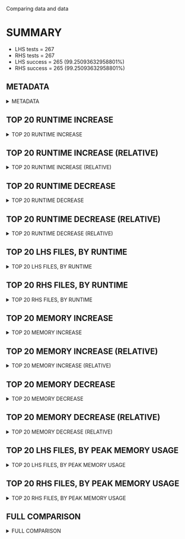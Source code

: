 Comparing data and data


# SUMMARY
- LHS tests = 267
- RHS tests = 267
- LHS success = 265  (99.25093632958801%)
- RHS success = 265  (99.25093632958801%)


## METADATA

<details><summary>METADATA</summary>

# LHS
<pre>
Ramon benchmark for Z3
-
Job description: 
Job tag: smt-clausal-lookahead-60-qfufnia-sat
Z3 repo: https://github.com/Z3Prover/z3
Z3 commit: 04d0e9492b0066675c75fc5fb1df6b23b79607e5
Z3 branch: master
Z3 options: "-T:60 -v:2 -st tactic.default_tactic="(then simplify propagate-values solve-eqs simplify smt)" smt.sls.enable=true smt.sls.parallel=false model_validate=true sls.arith_use_clausal_lookahead=true"
Z3 inputs: inputs/QF_UFNIA_SAT
Z3 commit message: set log level of revert repair down to 3

Signed-off-by: Nikolaj Bjorner <nbjorner@microsoft.com>

</pre>
# RHS
<pre>
Ramon benchmark for Z3
-
Job description: 
Job tag: smt-clausal-lookahead-60-qfufnia-sat
Z3 repo: https://github.com/Z3Prover/z3
Z3 commit: 04d0e9492b0066675c75fc5fb1df6b23b79607e5
Z3 branch: master
Z3 options: "-T:60 -v:2 -st tactic.default_tactic="(then simplify propagate-values solve-eqs simplify smt)" smt.sls.enable=true smt.sls.parallel=false model_validate=true sls.arith_use_clausal_lookahead=true"
Z3 inputs: inputs/QF_UFNIA_SAT
Z3 commit message: set log level of revert repair down to 3

Signed-off-by: Nikolaj Bjorner <nbjorner@microsoft.com>

</pre>
</details>


## TOP 20 RUNTIME INCREASE

<details><summary>TOP 20 RUNTIME INCREASE</summary>

|FILE                                                                                        |TIME_L     |TIME_R     |DIFF(s)    |DIFF(%)|
|-------------|-------------:|-------------:|--------------:|------------:|
|00002.smt2                                                                                  |   0.021s  |   0.021s  |   0.000s  | 0.0%|
|00003.smt2                                                                                  |   0.023s  |   0.023s  |   0.000s  | 0.0%|
|00005.smt2                                                                                  |   0.016s  |   0.016s  |   0.000s  | 0.0%|
|00018.smt2                                                                                  |   0.040s  |   0.040s  |   0.000s  | 0.0%|
|00020.smt2                                                                                  |   0.026s  |   0.026s  |   0.000s  | 0.0%|
|00035.smt2                                                                                  |   0.020s  |   0.020s  |   0.000s  | 0.0%|
|00085.smt2                                                                                  |   0.014s  |   0.014s  |   0.000s  | 0.0%|
|00102.smt2                                                                                  |   0.019s  |   0.019s  |   0.000s  | 0.0%|
|00104.smt2                                                                                  |   0.021s  |   0.021s  |   0.000s  | 0.0%|
|00105.smt2                                                                                  |   0.018s  |   0.018s  |   0.000s  | 0.0%|
|00149.smt2                                                                                  |   0.021s  |   0.021s  |   0.000s  | 0.0%|
|00194.smt2                                                                                  |   0.022s  |   0.022s  |   0.000s  | 0.0%|
|00235.smt2                                                                                  |   0.022s  |   0.022s  |   0.000s  | 0.0%|
|00243.smt2                                                                                  |   0.027s  |   0.027s  |   0.000s  | 0.0%|
|00247.smt2                                                                                  |   0.033s  |   0.033s  |   0.000s  | 0.0%|
|00249.smt2                                                                                  |   0.033s  |   0.033s  |   0.000s  | 0.0%|
|00251.smt2                                                                                  |   0.016s  |   0.016s  |   0.000s  | 0.0%|
|00294.smt2                                                                                  |   0.016s  |   0.016s  |   0.000s  | 0.0%|
|00304.smt2                                                                                  |   0.033s  |   0.033s  |   0.000s  | 0.0%|
|00314.smt2                                                                                  |   0.027s  |   0.027s  |   0.000s  | 0.0%|
</details>


## TOP 20 RUNTIME INCREASE (RELATIVE)

<details><summary>TOP 20 RUNTIME INCREASE (RELATIVE)</summary>

|FILE                                                                                        |TIME_L     |TIME_R     |DIFF(s)    |DIFF(%)|
|-------------|-------------:|-------------:|--------------:|------------:|
|00002.smt2                                                                                  |   0.021s  |   0.021s  |   0.000s  | 0.0%|
|00003.smt2                                                                                  |   0.023s  |   0.023s  |   0.000s  | 0.0%|
|00005.smt2                                                                                  |   0.016s  |   0.016s  |   0.000s  | 0.0%|
|00018.smt2                                                                                  |   0.040s  |   0.040s  |   0.000s  | 0.0%|
|00020.smt2                                                                                  |   0.026s  |   0.026s  |   0.000s  | 0.0%|
|00035.smt2                                                                                  |   0.020s  |   0.020s  |   0.000s  | 0.0%|
|00085.smt2                                                                                  |   0.014s  |   0.014s  |   0.000s  | 0.0%|
|00102.smt2                                                                                  |   0.019s  |   0.019s  |   0.000s  | 0.0%|
|00104.smt2                                                                                  |   0.021s  |   0.021s  |   0.000s  | 0.0%|
|00105.smt2                                                                                  |   0.018s  |   0.018s  |   0.000s  | 0.0%|
|00149.smt2                                                                                  |   0.021s  |   0.021s  |   0.000s  | 0.0%|
|00194.smt2                                                                                  |   0.022s  |   0.022s  |   0.000s  | 0.0%|
|00235.smt2                                                                                  |   0.022s  |   0.022s  |   0.000s  | 0.0%|
|00243.smt2                                                                                  |   0.027s  |   0.027s  |   0.000s  | 0.0%|
|00247.smt2                                                                                  |   0.033s  |   0.033s  |   0.000s  | 0.0%|
|00249.smt2                                                                                  |   0.033s  |   0.033s  |   0.000s  | 0.0%|
|00251.smt2                                                                                  |   0.016s  |   0.016s  |   0.000s  | 0.0%|
|00294.smt2                                                                                  |   0.016s  |   0.016s  |   0.000s  | 0.0%|
|00304.smt2                                                                                  |   0.033s  |   0.033s  |   0.000s  | 0.0%|
|00314.smt2                                                                                  |   0.027s  |   0.027s  |   0.000s  | 0.0%|
</details>


## TOP 20 RUNTIME DECREASE

<details><summary>TOP 20 RUNTIME DECREASE</summary>

|FILE                                                                                        |TIME_L     |TIME_R     |DIFF(s)    |DIFF(%)|
|-------------|-------------:|-------------:|--------------:|------------:|
|00002.smt2                                                                                  |   0.021s  |   0.021s  |   0.000s  | 0.0%|
|00003.smt2                                                                                  |   0.023s  |   0.023s  |   0.000s  | 0.0%|
|00005.smt2                                                                                  |   0.016s  |   0.016s  |   0.000s  | 0.0%|
|00018.smt2                                                                                  |   0.040s  |   0.040s  |   0.000s  | 0.0%|
|00020.smt2                                                                                  |   0.026s  |   0.026s  |   0.000s  | 0.0%|
|00035.smt2                                                                                  |   0.020s  |   0.020s  |   0.000s  | 0.0%|
|00085.smt2                                                                                  |   0.014s  |   0.014s  |   0.000s  | 0.0%|
|00102.smt2                                                                                  |   0.019s  |   0.019s  |   0.000s  | 0.0%|
|00104.smt2                                                                                  |   0.021s  |   0.021s  |   0.000s  | 0.0%|
|00105.smt2                                                                                  |   0.018s  |   0.018s  |   0.000s  | 0.0%|
|00149.smt2                                                                                  |   0.021s  |   0.021s  |   0.000s  | 0.0%|
|00194.smt2                                                                                  |   0.022s  |   0.022s  |   0.000s  | 0.0%|
|00235.smt2                                                                                  |   0.022s  |   0.022s  |   0.000s  | 0.0%|
|00243.smt2                                                                                  |   0.027s  |   0.027s  |   0.000s  | 0.0%|
|00247.smt2                                                                                  |   0.033s  |   0.033s  |   0.000s  | 0.0%|
|00249.smt2                                                                                  |   0.033s  |   0.033s  |   0.000s  | 0.0%|
|00251.smt2                                                                                  |   0.016s  |   0.016s  |   0.000s  | 0.0%|
|00294.smt2                                                                                  |   0.016s  |   0.016s  |   0.000s  | 0.0%|
|00304.smt2                                                                                  |   0.033s  |   0.033s  |   0.000s  | 0.0%|
|00314.smt2                                                                                  |   0.027s  |   0.027s  |   0.000s  | 0.0%|
</details>


## TOP 20 RUNTIME DECREASE (RELATIVE)

<details><summary>TOP 20 RUNTIME DECREASE (RELATIVE)</summary>

|FILE                                                                                        |TIME_L     |TIME_R     |DIFF(s)    |DIFF(%)|
|-------------|-------------:|-------------:|--------------:|------------:|
|00002.smt2                                                                                  |   0.021s  |   0.021s  |   0.000s  | 0.0%|
|00003.smt2                                                                                  |   0.023s  |   0.023s  |   0.000s  | 0.0%|
|00005.smt2                                                                                  |   0.016s  |   0.016s  |   0.000s  | 0.0%|
|00018.smt2                                                                                  |   0.040s  |   0.040s  |   0.000s  | 0.0%|
|00020.smt2                                                                                  |   0.026s  |   0.026s  |   0.000s  | 0.0%|
|00035.smt2                                                                                  |   0.020s  |   0.020s  |   0.000s  | 0.0%|
|00085.smt2                                                                                  |   0.014s  |   0.014s  |   0.000s  | 0.0%|
|00102.smt2                                                                                  |   0.019s  |   0.019s  |   0.000s  | 0.0%|
|00104.smt2                                                                                  |   0.021s  |   0.021s  |   0.000s  | 0.0%|
|00105.smt2                                                                                  |   0.018s  |   0.018s  |   0.000s  | 0.0%|
|00149.smt2                                                                                  |   0.021s  |   0.021s  |   0.000s  | 0.0%|
|00194.smt2                                                                                  |   0.022s  |   0.022s  |   0.000s  | 0.0%|
|00235.smt2                                                                                  |   0.022s  |   0.022s  |   0.000s  | 0.0%|
|00243.smt2                                                                                  |   0.027s  |   0.027s  |   0.000s  | 0.0%|
|00247.smt2                                                                                  |   0.033s  |   0.033s  |   0.000s  | 0.0%|
|00249.smt2                                                                                  |   0.033s  |   0.033s  |   0.000s  | 0.0%|
|00251.smt2                                                                                  |   0.016s  |   0.016s  |   0.000s  | 0.0%|
|00294.smt2                                                                                  |   0.016s  |   0.016s  |   0.000s  | 0.0%|
|00304.smt2                                                                                  |   0.033s  |   0.033s  |   0.000s  | 0.0%|
|00314.smt2                                                                                  |   0.027s  |   0.027s  |   0.000s  | 0.0%|
</details>


## TOP 20 LHS FILES, BY RUNTIME

<details><summary>TOP 20 LHS FILES, BY RUNTIME</summary>

|FILE                                                                                       |TIME     |MEM        |
|------------|----------:|---------:|
|int_check_bvuge_bvlshr0_rtl.smt2                                                           |  60.000s |53.328MiB|
|int_check_ne_bvshl1_ltr_inv_g.smt2                                                         |  59.998s |53.012MiB|
|int_check_ne_bvlshr1_ltr_inv_g.smt2                                                        |  59.997s |53.148MiB|
|int_check_ne_bvashr1_rtl.smt2                                                              |  59.996s |53.464MiB|
|int_check_ne_bvudiv0_ltr_inv_g.smt2                                                        |  59.993s |53.448MiB|
|int_check_bvsge_bvurem1_rtl.smt2                                                           |   0.918s |55.124MiB|
|int_check_ne_bvashr1_ltr_inv_r.smt2                                                        |   0.577s |54.432MiB|
|qf_AddSub_1604_values_0.smt2                                                               |   0.511s |54.828MiB|
|int_check_bvslt_bvashr1_ltr_inv_g.smt2                                                     |   0.496s |54.52MiB|
|int_check_bvsge_bvashr0_rtl.smt2                                                           |   0.463s |55.508MiB|
|int_check_eq_bvshl0_rtl.smt2                                                               |   0.404s |54.036MiB|
|qf_Select_740_values_0.smt2                                                                |   0.364s |54.188MiB|
|int_check_bvsle_bvashr1_ltr_inv_g.smt2                                                     |   0.359s |54.072MiB|
|qf_Select_741_values_0.smt2                                                                |   0.352s |54.06MiB|
|int_check_bvslt_bvmul_rtl.smt2                                                             |   0.275s |54.716MiB|
|qf_Select_746_values_0.smt2                                                                |   0.268s |53.984MiB|
|qf_Select_747_values_0.smt2                                                                |   0.246s |53.844MiB|
|int_check_bvsgt_bvashr0_ltr_inv_g.smt2                                                     |   0.186s |54.256MiB|
|int_check_bvule_bvashr0_ltr_inv_g.smt2                                                     |   0.183s |54.112MiB|
|int_check_bvugt_bvshl0_rtl.smt2                                                            |   0.178s |53.824MiB|
</details>


## TOP 20 RHS FILES, BY RUNTIME

<details><summary>TOP 20 RHS FILES, BY RUNTIME</summary>

|FILE                                                                                       |TIME     |MEM        |
|------------|----------:|---------:|
|int_check_bvuge_bvlshr0_rtl.smt2                                                           |  60.000s |53.328MiB|
|int_check_ne_bvshl1_ltr_inv_g.smt2                                                         |  59.998s |53.012MiB|
|int_check_ne_bvlshr1_ltr_inv_g.smt2                                                        |  59.997s |53.148MiB|
|int_check_ne_bvashr1_rtl.smt2                                                              |  59.996s |53.464MiB|
|int_check_ne_bvudiv0_ltr_inv_g.smt2                                                        |  59.993s |53.448MiB|
|int_check_bvsge_bvurem1_rtl.smt2                                                           |   0.918s |55.124MiB|
|int_check_ne_bvashr1_ltr_inv_r.smt2                                                        |   0.577s |54.432MiB|
|qf_AddSub_1604_values_0.smt2                                                               |   0.511s |54.828MiB|
|int_check_bvslt_bvashr1_ltr_inv_g.smt2                                                     |   0.496s |54.52MiB|
|int_check_bvsge_bvashr0_rtl.smt2                                                           |   0.463s |55.508MiB|
|int_check_eq_bvshl0_rtl.smt2                                                               |   0.404s |54.036MiB|
|qf_Select_740_values_0.smt2                                                                |   0.364s |54.188MiB|
|int_check_bvsle_bvashr1_ltr_inv_g.smt2                                                     |   0.359s |54.072MiB|
|qf_Select_741_values_0.smt2                                                                |   0.352s |54.06MiB|
|int_check_bvslt_bvmul_rtl.smt2                                                             |   0.275s |54.716MiB|
|qf_Select_746_values_0.smt2                                                                |   0.268s |53.984MiB|
|qf_Select_747_values_0.smt2                                                                |   0.246s |53.844MiB|
|int_check_bvsgt_bvashr0_ltr_inv_g.smt2                                                     |   0.186s |54.256MiB|
|int_check_bvule_bvashr0_ltr_inv_g.smt2                                                     |   0.183s |54.112MiB|
|int_check_bvugt_bvshl0_rtl.smt2                                                            |   0.178s |53.824MiB|
</details>


## TOP 20 MEMORY INCREASE

<details><summary>TOP 20 MEMORY INCREASE</summary>

|FILE                                                                                        |MEM_L         |MEM_R         |DIFF            |DIFF(%)|
|-------------|-------------:|-------------:|--------------:|------------:|
|00002.smt2                                                                                  |52.64MiB|52.64MiB|0B| 0.0%|
|00003.smt2                                                                                  |52.284MiB|52.284MiB|0B| 0.0%|
|00005.smt2                                                                                  |52.404MiB|52.404MiB|0B| 0.0%|
|00018.smt2                                                                                  |54.26MiB|54.26MiB|0B| 0.0%|
|00020.smt2                                                                                  |52.448MiB|52.448MiB|0B| 0.0%|
|00035.smt2                                                                                  |52.48MiB|52.48MiB|0B| 0.0%|
|00085.smt2                                                                                  |52.264MiB|52.264MiB|0B| 0.0%|
|00102.smt2                                                                                  |52.556MiB|52.556MiB|0B| 0.0%|
|00104.smt2                                                                                  |52.576MiB|52.576MiB|0B| 0.0%|
|00105.smt2                                                                                  |52.816MiB|52.816MiB|0B| 0.0%|
|00149.smt2                                                                                  |52.56MiB|52.56MiB|0B| 0.0%|
|00194.smt2                                                                                  |52.404MiB|52.404MiB|0B| 0.0%|
|00235.smt2                                                                                  |52.232MiB|52.232MiB|0B| 0.0%|
|00243.smt2                                                                                  |52.308MiB|52.308MiB|0B| 0.0%|
|00247.smt2                                                                                  |52.252MiB|52.252MiB|0B| 0.0%|
|00249.smt2                                                                                  |52.56MiB|52.56MiB|0B| 0.0%|
|00251.smt2                                                                                  |52.468MiB|52.468MiB|0B| 0.0%|
|00294.smt2                                                                                  |52.364MiB|52.364MiB|0B| 0.0%|
|00304.smt2                                                                                  |54.608MiB|54.608MiB|0B| 0.0%|
|00314.smt2                                                                                  |53.58MiB|53.58MiB|0B| 0.0%|
</details>


## TOP 20 MEMORY INCREASE (RELATIVE)

<details><summary>TOP 20 MEMORY INCREASE (RELATIVE)</summary>

|FILE                                                                                        |MEM_L         |MEM_R         |DIFF            |DIFF(%)|
|-------------|-------------:|-------------:|--------------:|------------:|
|00002.smt2                                                                                  |52.64MiB|52.64MiB|0B| 0.0%|
|00003.smt2                                                                                  |52.284MiB|52.284MiB|0B| 0.0%|
|00005.smt2                                                                                  |52.404MiB|52.404MiB|0B| 0.0%|
|00018.smt2                                                                                  |54.26MiB|54.26MiB|0B| 0.0%|
|00020.smt2                                                                                  |52.448MiB|52.448MiB|0B| 0.0%|
|00035.smt2                                                                                  |52.48MiB|52.48MiB|0B| 0.0%|
|00085.smt2                                                                                  |52.264MiB|52.264MiB|0B| 0.0%|
|00102.smt2                                                                                  |52.556MiB|52.556MiB|0B| 0.0%|
|00104.smt2                                                                                  |52.576MiB|52.576MiB|0B| 0.0%|
|00105.smt2                                                                                  |52.816MiB|52.816MiB|0B| 0.0%|
|00149.smt2                                                                                  |52.56MiB|52.56MiB|0B| 0.0%|
|00194.smt2                                                                                  |52.404MiB|52.404MiB|0B| 0.0%|
|00235.smt2                                                                                  |52.232MiB|52.232MiB|0B| 0.0%|
|00243.smt2                                                                                  |52.308MiB|52.308MiB|0B| 0.0%|
|00247.smt2                                                                                  |52.252MiB|52.252MiB|0B| 0.0%|
|00249.smt2                                                                                  |52.56MiB|52.56MiB|0B| 0.0%|
|00251.smt2                                                                                  |52.468MiB|52.468MiB|0B| 0.0%|
|00294.smt2                                                                                  |52.364MiB|52.364MiB|0B| 0.0%|
|00304.smt2                                                                                  |54.608MiB|54.608MiB|0B| 0.0%|
|00314.smt2                                                                                  |53.58MiB|53.58MiB|0B| 0.0%|
</details>


## TOP 20 MEMORY DECREASE

<details><summary>TOP 20 MEMORY DECREASE</summary>

|FILE                                                                                        |MEM_L         |MEM_R         |DIFF            |DIFF(%)|
|-------------|-------------:|-------------:|--------------:|------------:|
|00002.smt2                                                                                  |52.64MiB|52.64MiB|0B| 0.0%|
|00003.smt2                                                                                  |52.284MiB|52.284MiB|0B| 0.0%|
|00005.smt2                                                                                  |52.404MiB|52.404MiB|0B| 0.0%|
|00018.smt2                                                                                  |54.26MiB|54.26MiB|0B| 0.0%|
|00020.smt2                                                                                  |52.448MiB|52.448MiB|0B| 0.0%|
|00035.smt2                                                                                  |52.48MiB|52.48MiB|0B| 0.0%|
|00085.smt2                                                                                  |52.264MiB|52.264MiB|0B| 0.0%|
|00102.smt2                                                                                  |52.556MiB|52.556MiB|0B| 0.0%|
|00104.smt2                                                                                  |52.576MiB|52.576MiB|0B| 0.0%|
|00105.smt2                                                                                  |52.816MiB|52.816MiB|0B| 0.0%|
|00149.smt2                                                                                  |52.56MiB|52.56MiB|0B| 0.0%|
|00194.smt2                                                                                  |52.404MiB|52.404MiB|0B| 0.0%|
|00235.smt2                                                                                  |52.232MiB|52.232MiB|0B| 0.0%|
|00243.smt2                                                                                  |52.308MiB|52.308MiB|0B| 0.0%|
|00247.smt2                                                                                  |52.252MiB|52.252MiB|0B| 0.0%|
|00249.smt2                                                                                  |52.56MiB|52.56MiB|0B| 0.0%|
|00251.smt2                                                                                  |52.468MiB|52.468MiB|0B| 0.0%|
|00294.smt2                                                                                  |52.364MiB|52.364MiB|0B| 0.0%|
|00304.smt2                                                                                  |54.608MiB|54.608MiB|0B| 0.0%|
|00314.smt2                                                                                  |53.58MiB|53.58MiB|0B| 0.0%|
</details>


## TOP 20 MEMORY DECREASE (RELATIVE)

<details><summary>TOP 20 MEMORY DECREASE (RELATIVE)</summary>

|FILE                                                                                        |MEM_L         |MEM_R         |DIFF            |DIFF(%)|
|-------------|-------------:|-------------:|--------------:|------------:|
|00002.smt2                                                                                  |52.64MiB|52.64MiB|0B| 0.0%|
|00003.smt2                                                                                  |52.284MiB|52.284MiB|0B| 0.0%|
|00005.smt2                                                                                  |52.404MiB|52.404MiB|0B| 0.0%|
|00018.smt2                                                                                  |54.26MiB|54.26MiB|0B| 0.0%|
|00020.smt2                                                                                  |52.448MiB|52.448MiB|0B| 0.0%|
|00035.smt2                                                                                  |52.48MiB|52.48MiB|0B| 0.0%|
|00085.smt2                                                                                  |52.264MiB|52.264MiB|0B| 0.0%|
|00102.smt2                                                                                  |52.556MiB|52.556MiB|0B| 0.0%|
|00104.smt2                                                                                  |52.576MiB|52.576MiB|0B| 0.0%|
|00105.smt2                                                                                  |52.816MiB|52.816MiB|0B| 0.0%|
|00149.smt2                                                                                  |52.56MiB|52.56MiB|0B| 0.0%|
|00194.smt2                                                                                  |52.404MiB|52.404MiB|0B| 0.0%|
|00235.smt2                                                                                  |52.232MiB|52.232MiB|0B| 0.0%|
|00243.smt2                                                                                  |52.308MiB|52.308MiB|0B| 0.0%|
|00247.smt2                                                                                  |52.252MiB|52.252MiB|0B| 0.0%|
|00249.smt2                                                                                  |52.56MiB|52.56MiB|0B| 0.0%|
|00251.smt2                                                                                  |52.468MiB|52.468MiB|0B| 0.0%|
|00294.smt2                                                                                  |52.364MiB|52.364MiB|0B| 0.0%|
|00304.smt2                                                                                  |54.608MiB|54.608MiB|0B| 0.0%|
|00314.smt2                                                                                  |53.58MiB|53.58MiB|0B| 0.0%|
</details>


## TOP 20 LHS FILES, BY PEAK MEMORY USAGE

<details><summary>TOP 20 LHS FILES, BY PEAK MEMORY USAGE</summary>

|FILE                                                                                       |TIME     |MEM        |
|------------|----------:|---------:|
|00793.smt2                                                                                 |   0.084s |58.26MiB|
|int_check_bvsge_bvashr0_rtl.smt2                                                           |   0.463s |55.508MiB|
|int_check_bvsge_bvurem1_rtl.smt2                                                           |   0.918s |55.124MiB|
|00379.smt2                                                                                 |   0.086s |55.068MiB|
|qf_AddSub_1604_values_0.smt2                                                               |   0.511s |54.828MiB|
|int_check_bvslt_bvmul_rtl.smt2                                                             |   0.275s |54.716MiB|
|00304.smt2                                                                                 |   0.033s |54.608MiB|
|int_check_bvslt_bvashr1_ltr_inv_g.smt2                                                     |   0.496s |54.52MiB|
|int_check_ne_bvashr1_ltr_inv_r.smt2                                                        |   0.577s |54.432MiB|
|00018.smt2                                                                                 |   0.040s |54.26MiB|
|int_check_bvsgt_bvashr0_ltr_inv_g.smt2                                                     |   0.186s |54.256MiB|
|qf_Select_740_values_0.smt2                                                                |   0.364s |54.188MiB|
|int_check_bvsge_bvashr0_ltr_inv_g.smt2                                                     |   0.117s |54.18MiB|
|int_check_bvule_bvashr0_ltr_inv_g.smt2                                                     |   0.183s |54.112MiB|
|int_check_bvsle_bvashr1_ltr_inv_g.smt2                                                     |   0.359s |54.072MiB|
|qf_Select_741_values_0.smt2                                                                |   0.352s |54.06MiB|
|int_check_eq_bvshl0_rtl.smt2                                                               |   0.404s |54.036MiB|
|int_check_bvuge_bvlshr0_ltr_inv_g.smt2                                                     |   0.112s |54.028MiB|
|int_check_bvsle_bvudiv0_ltr_inv_g.smt2                                                     |   0.161s |54.008MiB|
|qf_Select_746_values_0.smt2                                                                |   0.268s |53.984MiB|
</details>


## TOP 20 RHS FILES, BY PEAK MEMORY USAGE

<details><summary>TOP 20 RHS FILES, BY PEAK MEMORY USAGE</summary>

|FILE                                                                                       |TIME     |MEM        |
|------------|----------:|---------:|
|00793.smt2                                                                                 |   0.084s |58.26MiB|
|int_check_bvsge_bvashr0_rtl.smt2                                                           |   0.463s |55.508MiB|
|int_check_bvsge_bvurem1_rtl.smt2                                                           |   0.918s |55.124MiB|
|00379.smt2                                                                                 |   0.086s |55.068MiB|
|qf_AddSub_1604_values_0.smt2                                                               |   0.511s |54.828MiB|
|int_check_bvslt_bvmul_rtl.smt2                                                             |   0.275s |54.716MiB|
|00304.smt2                                                                                 |   0.033s |54.608MiB|
|int_check_bvslt_bvashr1_ltr_inv_g.smt2                                                     |   0.496s |54.52MiB|
|int_check_ne_bvashr1_ltr_inv_r.smt2                                                        |   0.577s |54.432MiB|
|00018.smt2                                                                                 |   0.040s |54.26MiB|
|int_check_bvsgt_bvashr0_ltr_inv_g.smt2                                                     |   0.186s |54.256MiB|
|qf_Select_740_values_0.smt2                                                                |   0.364s |54.188MiB|
|int_check_bvsge_bvashr0_ltr_inv_g.smt2                                                     |   0.117s |54.18MiB|
|int_check_bvule_bvashr0_ltr_inv_g.smt2                                                     |   0.183s |54.112MiB|
|int_check_bvsle_bvashr1_ltr_inv_g.smt2                                                     |   0.359s |54.072MiB|
|qf_Select_741_values_0.smt2                                                                |   0.352s |54.06MiB|
|int_check_eq_bvshl0_rtl.smt2                                                               |   0.404s |54.036MiB|
|int_check_bvuge_bvlshr0_ltr_inv_g.smt2                                                     |   0.112s |54.028MiB|
|int_check_bvsle_bvudiv0_ltr_inv_g.smt2                                                     |   0.161s |54.008MiB|
|qf_Select_746_values_0.smt2                                                                |   0.268s |53.984MiB|
</details>


## FULL COMPARISON

<details><summary>FULL COMPARISON</summary>

|FILE                                                                                        |TIME_L     |TIME_R     |DIFF(s)    |DIFF(%)|
|-------------|-------------:|-------------:|--------------:|------------:|
|00002.smt2                                                                                  |   0.021s  |   0.021s  |   0.000s  | 0.0%|
|00003.smt2                                                                                  |   0.023s  |   0.023s  |   0.000s  | 0.0%|
|00005.smt2                                                                                  |   0.016s  |   0.016s  |   0.000s  | 0.0%|
|00018.smt2                                                                                  |   0.040s  |   0.040s  |   0.000s  | 0.0%|
|00020.smt2                                                                                  |   0.026s  |   0.026s  |   0.000s  | 0.0%|
|00035.smt2                                                                                  |   0.020s  |   0.020s  |   0.000s  | 0.0%|
|00085.smt2                                                                                  |   0.014s  |   0.014s  |   0.000s  | 0.0%|
|00102.smt2                                                                                  |   0.019s  |   0.019s  |   0.000s  | 0.0%|
|00104.smt2                                                                                  |   0.021s  |   0.021s  |   0.000s  | 0.0%|
|00105.smt2                                                                                  |   0.018s  |   0.018s  |   0.000s  | 0.0%|
|00149.smt2                                                                                  |   0.021s  |   0.021s  |   0.000s  | 0.0%|
|00194.smt2                                                                                  |   0.022s  |   0.022s  |   0.000s  | 0.0%|
|00235.smt2                                                                                  |   0.022s  |   0.022s  |   0.000s  | 0.0%|
|00243.smt2                                                                                  |   0.027s  |   0.027s  |   0.000s  | 0.0%|
|00247.smt2                                                                                  |   0.033s  |   0.033s  |   0.000s  | 0.0%|
|00249.smt2                                                                                  |   0.033s  |   0.033s  |   0.000s  | 0.0%|
|00251.smt2                                                                                  |   0.016s  |   0.016s  |   0.000s  | 0.0%|
|00294.smt2                                                                                  |   0.016s  |   0.016s  |   0.000s  | 0.0%|
|00304.smt2                                                                                  |   0.033s  |   0.033s  |   0.000s  | 0.0%|
|00314.smt2                                                                                  |   0.027s  |   0.027s  |   0.000s  | 0.0%|
|00324.smt2                                                                                  |   0.021s  |   0.021s  |   0.000s  | 0.0%|
|00402.smt2                                                                                  |   0.023s  |   0.023s  |   0.000s  | 0.0%|
|00413.smt2                                                                                  |   0.029s  |   0.029s  |   0.000s  | 0.0%|
|00415.smt2                                                                                  |   0.021s  |   0.021s  |   0.000s  | 0.0%|
|00428.smt2                                                                                  |   0.021s  |   0.021s  |   0.000s  | 0.0%|
|00793.smt2                                                                                  |   0.084s  |   0.084s  |   0.000s  | 0.0%|
|00967.smt2                                                                                  |   0.019s  |   0.019s  |   0.000s  | 0.0%|
|01052.smt2                                                                                  |   0.018s  |   0.018s  |   0.000s  | 0.0%|
|int_check_bvsge_bvadd_ltr_inv_r.smt2                                                        |   0.056s  |   0.056s  |   0.000s  | 0.0%|
|int_check_bvsge_bvand_ltr_inv_g.smt2                                                        |   0.026s  |   0.026s  |   0.000s  | 0.0%|
|int_check_bvsge_bvand_rtl.smt2                                                              |   0.020s  |   0.020s  |   0.000s  | 0.0%|
|int_check_bvsge_bvashr0_ltr_inv_g.smt2                                                      |   0.117s  |   0.117s  |   0.000s  | 0.0%|
|int_check_bvsge_bvashr0_rtl.smt2                                                            |   0.463s  |   0.463s  |   0.000s  | 0.0%|
|int_check_bvsge_bvashr1_ltr_inv_g.smt2                                                      |   0.103s  |   0.103s  |   0.000s  | 0.0%|
|int_check_bvsge_bvlshr0_ltr_inv_r.smt2                                                      |   0.072s  |   0.072s  |   0.000s  | 0.0%|
|int_check_bvsge_bvlshr1_rtl.smt2                                                            |   0.059s  |   0.059s  |   0.000s  | 0.0%|
|int_check_bvsge_bvmul_rtl.smt2                                                              |   0.026s  |   0.026s  |   0.000s  | 0.0%|
|int_check_bvsge_bvnot_ltr_inv_g.smt2                                                        |   0.016s  |   0.016s  |   0.000s  | 0.0%|
|int_check_bvsge_bvor_ltr_inv_g.smt2                                                         |   0.025s  |   0.025s  |   0.000s  | 0.0%|
|int_check_bvsge_bvor_rtl.smt2                                                               |   0.021s  |   0.021s  |   0.000s  | 0.0%|
|int_check_bvsge_bvshl0_rtl.smt2                                                             |   0.020s  |   0.020s  |   0.000s  | 0.0%|
|int_check_bvsge_bvudiv0_rtl.smt2                                                            |   0.065s  |   0.065s  |   0.000s  | 0.0%|
|int_check_bvsge_bvurem0_ltr_inv_g.smt2                                                      |   0.075s  |   0.075s  |   0.000s  | 0.0%|
|int_check_bvsge_bvurem0_rtl.smt2                                                            |   0.074s  |   0.074s  |   0.000s  | 0.0%|
|int_check_bvsge_bvurem1_rtl.smt2                                                            |   0.918s  |   0.918s  |   0.000s  | 0.0%|
|int_check_bvsgt_bvadd_ltr_inv_g.smt2                                                        |   0.027s  |   0.027s  |   0.000s  | 0.0%|
|int_check_bvsgt_bvadd_ltr_inv_r.smt2                                                        |   0.023s  |   0.023s  |   0.000s  | 0.0%|
|int_check_bvsgt_bvand_ltr_inv_g.smt2                                                        |   0.019s  |   0.019s  |   0.000s  | 0.0%|
|int_check_bvsgt_bvand_rtl.smt2                                                              |   0.023s  |   0.023s  |   0.000s  | 0.0%|
|int_check_bvsgt_bvashr0_ltr_inv_g.smt2                                                      |   0.186s  |   0.186s  |   0.000s  | 0.0%|
|int_check_bvsgt_bvashr1_rtl.smt2                                                            |   0.033s  |   0.033s  |   0.000s  | 0.0%|
|int_check_bvsgt_bvlshr0_ltr_inv_r.smt2                                                      |   0.031s  |   0.031s  |   0.000s  | 0.0%|
|int_check_bvsgt_bvmul_rtl.smt2                                                              |   0.068s  |   0.068s  |   0.000s  | 0.0%|
|int_check_bvsgt_bvneg_ltr_inv_g.smt2                                                        |   0.023s  |   0.023s  |   0.000s  | 0.0%|
|int_check_bvsgt_bvneg_rtl.smt2                                                              |   0.018s  |   0.018s  |   0.000s  | 0.0%|
|int_check_bvsgt_bvnot_ltr_inv_g.smt2                                                        |   0.025s  |   0.025s  |   0.000s  | 0.0%|
|int_check_bvsgt_bvnot_rtl.smt2                                                              |   0.023s  |   0.023s  |   0.000s  | 0.0%|
|int_check_bvsgt_bvor_ltr_inv_g.smt2                                                         |   0.023s  |   0.023s  |   0.000s  | 0.0%|
|int_check_bvsgt_bvor_rtl.smt2                                                               |   0.021s  |   0.021s  |   0.000s  | 0.0%|
|int_check_bvsgt_bvudiv0_rtl.smt2                                                            |   0.034s  |   0.034s  |   0.000s  | 0.0%|
|int_check_bvsgt_bvudiv1_rtl.smt2                                                            |   0.057s  |   0.057s  |   0.000s  | 0.0%|
|int_check_bvsgt_bvurem0_ltr_inv_g.smt2                                                      |   0.024s  |   0.024s  |   0.000s  | 0.0%|
|int_check_bvsgt_bvurem1_ltr_inv_g.smt2                                                      |   0.064s  |   0.064s  |   0.000s  | 0.0%|
|int_check_bvsle_bvadd_ltr_inv_r.smt2                                                        |   0.018s  |   0.018s  |   0.000s  | 0.0%|
|int_check_bvsle_bvand_ltr_inv_g.smt2                                                        |   0.022s  |   0.022s  |   0.000s  | 0.0%|
|int_check_bvsle_bvand_rtl.smt2                                                              |   0.018s  |   0.018s  |   0.000s  | 0.0%|
|int_check_bvsle_bvashr1_ltr_inv_g.smt2                                                      |   0.359s  |   0.359s  |   0.000s  | 0.0%|
|int_check_bvsle_bvlshr0_rtl.smt2                                                            |   0.129s  |   0.129s  |   0.000s  | 0.0%|
|int_check_bvsle_bvlshr1_ltr_inv_g.smt2                                                      |   0.056s  |   0.056s  |   0.000s  | 0.0%|
|int_check_bvsle_bvlshr1_rtl.smt2                                                            |   0.064s  |   0.064s  |   0.000s  | 0.0%|
|int_check_bvsle_bvneg_ltr_inv_g.smt2                                                        |   0.022s  |   0.022s  |   0.000s  | 0.0%|
|int_check_bvsle_bvnot_ltr_inv_g.smt2                                                        |   0.021s  |   0.021s  |   0.000s  | 0.0%|
|int_check_bvsle_bvor_ltr_inv_g.smt2                                                         |   0.021s  |   0.021s  |   0.000s  | 0.0%|
|int_check_bvsle_bvor_rtl.smt2                                                               |   0.021s  |   0.021s  |   0.000s  | 0.0%|
|int_check_bvsle_bvshl0_rtl.smt2                                                             |   0.020s  |   0.020s  |   0.000s  | 0.0%|
|int_check_bvsle_bvshl1_rtl.smt2                                                             |   0.039s  |   0.039s  |   0.000s  | 0.0%|
|int_check_bvsle_bvudiv0_ltr_inv_g.smt2                                                      |   0.161s  |   0.161s  |   0.000s  | 0.0%|
|int_check_bvsle_bvudiv1_rtl.smt2                                                            |   0.043s  |   0.043s  |   0.000s  | 0.0%|
|int_check_bvsle_bvurem0_ltr_inv_g.smt2                                                      |   0.020s  |   0.020s  |   0.000s  | 0.0%|
|int_check_bvsle_bvurem0_rtl.smt2                                                            |   0.024s  |   0.024s  |   0.000s  | 0.0%|
|int_check_bvsle_bvurem1_ltr_inv_r.smt2                                                      |   0.044s  |   0.044s  |   0.000s  | 0.0%|
|int_check_bvsle_bvurem1_rtl.smt2                                                            |   0.048s  |   0.048s  |   0.000s  | 0.0%|
|int_check_bvslt_bvadd_ltr_inv_g.smt2                                                        |   0.061s  |   0.061s  |   0.000s  | 0.0%|
|int_check_bvslt_bvadd_ltr_inv_r.smt2                                                        |   0.022s  |   0.022s  |   0.000s  | 0.0%|
|int_check_bvslt_bvadd_rtl.smt2                                                              |   0.050s  |   0.050s  |   0.000s  | 0.0%|
|int_check_bvslt_bvand_ltr_inv_g.smt2                                                        |   0.041s  |   0.041s  |   0.000s  | 0.0%|
|int_check_bvslt_bvand_rtl.smt2                                                              |   0.021s  |   0.021s  |   0.000s  | 0.0%|
|int_check_bvslt_bvashr1_ltr_inv_g.smt2                                                      |   0.496s  |   0.496s  |   0.000s  | 0.0%|
|int_check_bvslt_bvlshr1_ltr_inv_g.smt2                                                      |   0.094s  |   0.094s  |   0.000s  | 0.0%|
|int_check_bvslt_bvlshr1_rtl.smt2                                                            |   0.098s  |   0.098s  |   0.000s  | 0.0%|
|int_check_bvslt_bvmul_rtl.smt2                                                              |   0.275s  |   0.275s  |   0.000s  | 0.0%|
|int_check_bvslt_bvneg_ltr_inv_g.smt2                                                        |   0.022s  |   0.022s  |   0.000s  | 0.0%|
|int_check_bvslt_bvneg_rtl.smt2                                                              |   0.035s  |   0.035s  |   0.000s  | 0.0%|
|int_check_bvslt_bvnot_ltr_inv_g.smt2                                                        |   0.018s  |   0.018s  |   0.000s  | 0.0%|
|int_check_bvslt_bvnot_rtl.smt2                                                              |   0.029s  |   0.029s  |   0.000s  | 0.0%|
|int_check_bvslt_bvor_ltr_inv_g.smt2                                                         |   0.028s  |   0.028s  |   0.000s  | 0.0%|
|int_check_bvslt_bvor_rtl.smt2                                                               |   0.024s  |   0.024s  |   0.000s  | 0.0%|
|int_check_bvslt_bvshl0_rtl.smt2                                                             |   0.123s  |   0.123s  |   0.000s  | 0.0%|
|int_check_bvslt_bvshl1_rtl.smt2                                                             |   0.042s  |   0.042s  |   0.000s  | 0.0%|
|int_check_bvslt_bvudiv0_rtl.smt2                                                            |   0.050s  |   0.050s  |   0.000s  | 0.0%|
|int_check_bvslt_bvudiv1_rtl.smt2                                                            |   0.028s  |   0.028s  |   0.000s  | 0.0%|
|int_check_bvslt_bvurem0_ltr_inv_r.smt2                                                      |   0.060s  |   0.060s  |   0.000s  | 0.0%|
|int_check_bvslt_bvurem0_rtl.smt2                                                            |   0.058s  |   0.058s  |   0.000s  | 0.0%|
|int_check_bvslt_bvurem1_ltr_inv_g.smt2                                                      |   0.030s  |   0.030s  |   0.000s  | 0.0%|
|int_check_bvslt_bvurem1_rtl.smt2                                                            |   0.039s  |   0.039s  |   0.000s  | 0.0%|
|int_check_bvuge_bvand_ltr_inv_g.smt2                                                        |   0.016s  |   0.016s  |   0.000s  | 0.0%|
|int_check_bvuge_bvand_rtl.smt2                                                              |   0.021s  |   0.021s  |   0.000s  | 0.0%|
|int_check_bvuge_bvashr0_ltr_inv_g.smt2                                                      |   0.090s  |   0.090s  |   0.000s  | 0.0%|
|int_check_bvuge_bvlshr0_ltr_inv_g.smt2                                                      |   0.112s  |   0.112s  |   0.000s  | 0.0%|
|int_check_bvuge_bvlshr0_rtl.smt2                                                            |  60.000s  |  60.000s  |   0.000s  | 0.0%|
|int_check_bvuge_bvlshr1_rtl.smt2                                                            |   0.092s  |   0.092s  |   0.000s  | 0.0%|
|int_check_bvuge_bvmul_rtl.smt2                                                              |   0.017s  |   0.017s  |   0.000s  | 0.0%|
|int_check_bvuge_bvor_ltr_inv_g.smt2                                                         |   0.016s  |   0.016s  |   0.000s  | 0.0%|
|int_check_bvuge_bvudiv0_rtl.smt2                                                            |   0.057s  |   0.057s  |   0.000s  | 0.0%|
|int_check_bvuge_bvurem1_ltr_inv_g.smt2                                                      |   0.024s  |   0.024s  |   0.000s  | 0.0%|
|int_check_bvuge_bvurem1_rtl.smt2                                                            |   0.019s  |   0.019s  |   0.000s  | 0.0%|
|int_check_bvugt_bvand_ltr_inv_g.smt2                                                        |   0.015s  |   0.015s  |   0.000s  | 0.0%|
|int_check_bvugt_bvand_rtl.smt2                                                              |   0.015s  |   0.015s  |   0.000s  | 0.0%|
|int_check_bvugt_bvlshr0_rtl.smt2                                                            |   0.052s  |   0.052s  |   0.000s  | 0.0%|
|int_check_bvugt_bvlshr1_rtl.smt2                                                            |   0.074s  |   0.074s  |   0.000s  | 0.0%|
|int_check_bvugt_bvmul_rtl.smt2                                                              |   0.036s  |   0.036s  |   0.000s  | 0.0%|
|int_check_bvugt_bvor_ltr_inv_g.smt2                                                         |   0.022s  |   0.022s  |   0.000s  | 0.0%|
|int_check_bvugt_bvor_rtl.smt2                                                               |   0.020s  |   0.020s  |   0.000s  | 0.0%|
|int_check_bvugt_bvshl0_rtl.smt2                                                             |   0.178s  |   0.178s  |   0.000s  | 0.0%|
|int_check_bvule_bvand_ltr_inv_g.smt2                                                        |   0.021s  |   0.021s  |   0.000s  | 0.0%|
|int_check_bvule_bvashr0_ltr_inv_g.smt2                                                      |   0.183s  |   0.183s  |   0.000s  | 0.0%|
|int_check_bvule_bvashr1_ltr_inv_g.smt2                                                      |   0.087s  |   0.087s  |   0.000s  | 0.0%|
|int_check_bvule_bvashr1_rtl.smt2                                                            |   0.099s  |   0.099s  |   0.000s  | 0.0%|
|int_check_bvule_bvlshr0_ltr_inv_g.smt2                                                      |   0.044s  |   0.044s  |   0.000s  | 0.0%|
|int_check_bvule_bvlshr1_ltr_inv_g.smt2                                                      |   0.044s  |   0.044s  |   0.000s  | 0.0%|
|int_check_bvule_bvor_ltr_inv_g.smt2                                                         |   0.034s  |   0.034s  |   0.000s  | 0.0%|
|int_check_bvule_bvor_rtl.smt2                                                               |   0.059s  |   0.059s  |   0.000s  | 0.0%|
|int_check_bvule_bvshl1_ltr_inv_g.smt2                                                       |   0.065s  |   0.065s  |   0.000s  | 0.0%|
|int_check_bvule_bvudiv0_ltr_inv_g.smt2                                                      |   0.028s  |   0.028s  |   0.000s  | 0.0%|
|int_check_bvule_bvudiv0_rtl.smt2                                                            |   0.018s  |   0.018s  |   0.000s  | 0.0%|
|int_check_bvule_bvudiv1_rtl.smt2                                                            |   0.028s  |   0.028s  |   0.000s  | 0.0%|
|int_check_bvult_bvand_ltr_inv_g.smt2                                                        |   0.020s  |   0.020s  |   0.000s  | 0.0%|
|int_check_bvult_bvand_rtl.smt2                                                              |   0.018s  |   0.018s  |   0.000s  | 0.0%|
|int_check_bvult_bvashr0_ltr_inv_g.smt2                                                      |   0.155s  |   0.155s  |   0.000s  | 0.0%|
|int_check_bvult_bvashr1_ltr_inv_g.smt2                                                      |   0.145s  |   0.145s  |   0.000s  | 0.0%|
|int_check_bvult_bvlshr0_ltr_inv_g.smt2                                                      |   0.045s  |   0.045s  |   0.000s  | 0.0%|
|int_check_bvult_bvlshr1_ltr_inv_g.smt2                                                      |   0.057s  |   0.057s  |   0.000s  | 0.0%|
|int_check_bvult_bvor_ltr_inv_g.smt2                                                         |   0.057s  |   0.057s  |   0.000s  | 0.0%|
|int_check_bvult_bvor_rtl.smt2                                                               |   0.019s  |   0.019s  |   0.000s  | 0.0%|
|int_check_bvult_bvshl1_ltr_inv_g.smt2                                                       |   0.066s  |   0.066s  |   0.000s  | 0.0%|
|int_check_bvult_bvudiv1_ltr_inv_g.smt2                                                      |   0.036s  |   0.036s  |   0.000s  | 0.0%|
|int_check_bvult_bvudiv1_rtl.smt2                                                            |   0.022s  |   0.022s  |   0.000s  | 0.0%|
|int_check_eq_bvand_rtl.smt2                                                                 |   0.019s  |   0.019s  |   0.000s  | 0.0%|
|int_check_eq_bvmul_rtl.smt2                                                                 |   0.022s  |   0.022s  |   0.000s  | 0.0%|
|int_check_eq_bvor_rtl.smt2                                                                  |   0.024s  |   0.024s  |   0.000s  | 0.0%|
|int_check_eq_bvshl0_rtl.smt2                                                                |   0.404s  |   0.404s  |   0.000s  | 0.0%|
|int_check_eq_bvurem1_ltr_inv_g.smt2                                                         |   0.022s  |   0.022s  |   0.000s  | 0.0%|
|int_check_eq_bvurem1_rtl.smt2                                                               |   0.035s  |   0.035s  |   0.000s  | 0.0%|
|int_check_ne_bvadd_ltr_inv_g.smt2                                                           |   0.086s  |   0.086s  |   0.000s  | 0.0%|
|int_check_ne_bvadd_ltr_inv_r.smt2                                                           |   0.022s  |   0.022s  |   0.000s  | 0.0%|
|int_check_ne_bvand_ltr_inv_g.smt2                                                           |   0.017s  |   0.017s  |   0.000s  | 0.0%|
|int_check_ne_bvand_rtl.smt2                                                                 |   0.019s  |   0.019s  |   0.000s  | 0.0%|
|int_check_ne_bvashr1_ltr_inv_r.smt2                                                         |   0.577s  |   0.577s  |   0.000s  | 0.0%|
|int_check_ne_bvashr1_rtl.smt2                                                               |  59.996s  |  59.996s  |   0.000s  | 0.0%|
|int_check_ne_bvlshr0_ltr_inv_g.smt2                                                         |   0.059s  |   0.059s  |   0.000s  | 0.0%|
|int_check_ne_bvlshr0_rtl.smt2                                                               |   0.035s  |   0.035s  |   0.000s  | 0.0%|
|int_check_ne_bvlshr1_ltr_inv_g.smt2                                                         |  59.997s  |  59.997s  |   0.000s  | 0.0%|
|int_check_ne_bvlshr1_rtl.smt2                                                               |   0.046s  |   0.046s  |   0.000s  | 0.0%|
|int_check_ne_bvneg_ltr_inv_g.smt2                                                           |   0.038s  |   0.038s  |   0.000s  | 0.0%|
|int_check_ne_bvnot_ltr_inv_g.smt2                                                           |   0.018s  |   0.018s  |   0.000s  | 0.0%|
|int_check_ne_bvor_ltr_inv_g.smt2                                                            |   0.021s  |   0.021s  |   0.000s  | 0.0%|
|int_check_ne_bvor_rtl.smt2                                                                  |   0.020s  |   0.020s  |   0.000s  | 0.0%|
|int_check_ne_bvshl0_rtl.smt2                                                                |   0.030s  |   0.030s  |   0.000s  | 0.0%|
|int_check_ne_bvshl1_ltr_inv_g.smt2                                                          |  59.998s  |  59.998s  |   0.000s  | 0.0%|
|int_check_ne_bvudiv0_ltr_inv_g.smt2                                                         |  59.993s  |  59.993s  |   0.000s  | 0.0%|
|int_check_ne_bvurem0_ltr_inv_g.smt2                                                         |   0.071s  |   0.071s  |   0.000s  | 0.0%|
|n0-00001.smt2                                                                               |   0.018s  |   0.018s  |   0.000s  | 0.0%|
|qf_AddSub_1040_values_0.smt2                                                                |   0.023s  |   0.023s  |   0.000s  | 0.0%|
|qf_AddSub_1043_values_0.smt2                                                                |   0.034s  |   0.034s  |   0.000s  | 0.0%|
|qf_AddSub_1202_values_0.smt2                                                                |   0.116s  |   0.116s  |   0.000s  | 0.0%|
|qf_AddSub_1295_values_0.smt2                                                                |   0.025s  |   0.025s  |   0.000s  | 0.0%|
|qf_AddSub_1560_values_0.smt2                                                                |   0.021s  |   0.021s  |   0.000s  | 0.0%|
|qf_AddSub_1564_values_0.smt2                                                                |   0.060s  |   0.060s  |   0.000s  | 0.0%|
|qf_AddSub_1599_values_0.smt2                                                                |   0.155s  |   0.155s  |   0.000s  | 0.0%|
|qf_AddSub_1604_values_0.smt2                                                                |   0.511s  |   0.511s  |   0.000s  | 0.0%|
|qf_AddSub_1624_values_0.smt2                                                                |   0.022s  |   0.022s  |   0.000s  | 0.0%|
|qf_AndOrXor_1012_values_0.smt2                                                              |   0.024s  |   0.024s  |   0.000s  | 0.0%|
|qf_AndOrXor_1230_values_0.smt2                                                              |   0.018s  |   0.018s  |   0.000s  | 0.0%|
|qf_AndOrXor_1241_values_0.smt2                                                              |   0.015s  |   0.015s  |   0.000s  | 0.0%|
|qf_AndOrXor_1247_values_0.smt2                                                              |   0.017s  |   0.017s  |   0.000s  | 0.0%|
|qf_AndOrXor_1253_values_0.smt2                                                              |   0.020s  |   0.020s  |   0.000s  | 0.0%|
|qf_AndOrXor_1280_values_0.smt2                                                              |   0.017s  |   0.017s  |   0.000s  | 0.0%|
|qf_AndOrXor_1288_values_0.smt2                                                              |   0.022s  |   0.022s  |   0.000s  | 0.0%|
|qf_AndOrXor_1294_values_0.smt2                                                              |   0.018s  |   0.018s  |   0.000s  | 0.0%|
|qf_AndOrXor_135_values_0.smt2                                                               |   0.020s  |   0.020s  |   0.000s  | 0.0%|
|qf_AndOrXor_144_values_0.smt2                                                               |   0.023s  |   0.023s  |   0.000s  | 0.0%|
|qf_AndOrXor_151_values_0.smt2                                                               |   0.018s  |   0.018s  |   0.000s  | 0.0%|
|qf_AndOrXor_1733_values_0.smt2                                                              |   0.023s  |   0.023s  |   0.000s  | 0.0%|
|qf_AndOrXor_1795_values_0.smt2                                                              |   0.020s  |   0.020s  |   0.000s  | 0.0%|
|qf_AndOrXor_1864_values_0.smt2                                                              |   0.042s  |   0.042s  |   0.000s  | 0.0%|
|qf_AndOrXor_1979_values_0.smt2                                                              |   0.017s  |   0.017s  |   0.000s  | 0.0%|
|qf_AndOrXor_2008_values_0.smt2                                                              |   0.016s  |   0.016s  |   0.000s  | 0.0%|
|qf_AndOrXor_2052_values_0.smt2                                                              |   0.021s  |   0.021s  |   0.000s  | 0.0%|
|qf_AndOrXor_2063_values_0.smt2                                                              |   0.024s  |   0.024s  |   0.000s  | 0.0%|
|qf_AndOrXor_2113_values_0.smt2                                                              |   0.025s  |   0.025s  |   0.000s  | 0.0%|
|qf_AndOrXor_2118_values_0.smt2                                                              |   0.019s  |   0.019s  |   0.000s  | 0.0%|
|qf_AndOrXor_2123_values_0.smt2                                                              |   0.018s  |   0.018s  |   0.000s  | 0.0%|
|qf_AndOrXor_2160_values_0.smt2                                                              |   0.038s  |   0.038s  |   0.000s  | 0.0%|
|qf_AndOrXor_2188_values_0.smt2                                                              |   0.023s  |   0.023s  |   0.000s  | 0.0%|
|qf_AndOrXor_2231_values_0.smt2                                                              |   0.020s  |   0.020s  |   0.000s  | 0.0%|
|qf_AndOrXor_2243_values_0.smt2                                                              |   0.017s  |   0.017s  |   0.000s  | 0.0%|
|qf_AndOrXor_2247_values_0.smt2                                                              |   0.018s  |   0.018s  |   0.000s  | 0.0%|
|qf_AndOrXor_2263_values_0.smt2                                                              |   0.022s  |   0.022s  |   0.000s  | 0.0%|
|qf_AndOrXor_2264_values_0.smt2                                                              |   0.058s  |   0.058s  |   0.000s  | 0.0%|
|qf_AndOrXor_2265_values_0.smt2                                                              |   0.033s  |   0.033s  |   0.000s  | 0.0%|
|qf_AndOrXor_2284_values_0.smt2                                                              |   0.017s  |   0.017s  |   0.000s  | 0.0%|
|qf_AndOrXor_2285_values_0.smt2                                                              |   0.015s  |   0.015s  |   0.000s  | 0.0%|
|qf_AndOrXor_2297_values_0.smt2                                                              |   0.021s  |   0.021s  |   0.000s  | 0.0%|
|qf_AndOrXor_2367_values_0.smt2                                                              |   0.019s  |   0.019s  |   0.000s  | 0.0%|
|qf_AndOrXor_2416_values_0.smt2                                                              |   0.055s  |   0.055s  |   0.000s  | 0.0%|
|qf_AndOrXor_2417_values_0.smt2                                                              |   0.015s  |   0.015s  |   0.000s  | 0.0%|
|qf_AndOrXor_2429_values_0.smt2                                                              |   0.054s  |   0.054s  |   0.000s  | 0.0%|
|qf_AndOrXor_2430_values_0.smt2                                                              |   0.019s  |   0.019s  |   0.000s  | 0.0%|
|qf_AndOrXor_2475_values_0.smt2                                                              |   0.017s  |   0.017s  |   0.000s  | 0.0%|
|qf_AndOrXor_2486_values_0.smt2                                                              |   0.023s  |   0.023s  |   0.000s  | 0.0%|
|qf_AndOrXor_2515_values_0.smt2                                                              |   0.023s  |   0.023s  |   0.000s  | 0.0%|
|qf_AndOrXor_2581_values_0.smt2                                                              |   0.016s  |   0.016s  |   0.000s  | 0.0%|
|qf_AndOrXor_2587_values_0.smt2                                                              |   0.050s  |   0.050s  |   0.000s  | 0.0%|
|qf_AndOrXor_2595_values_0.smt2                                                              |   0.018s  |   0.018s  |   0.000s  | 0.0%|
|qf_AndOrXor_2607_values_0.smt2                                                              |   0.019s  |   0.019s  |   0.000s  | 0.0%|
|qf_AndOrXor_2617_values_0.smt2                                                              |   0.023s  |   0.023s  |   0.000s  | 0.0%|
|qf_AndOrXor_2627_values_0.smt2                                                              |   0.016s  |   0.016s  |   0.000s  | 0.0%|
|qf_AndOrXor_2647_values_0.smt2                                                              |   0.018s  |   0.018s  |   0.000s  | 0.0%|
|qf_AndOrXor_2658_values_0.smt2                                                              |   0.016s  |   0.016s  |   0.000s  | 0.0%|
|qf_AndOrXor_273_values_7.smt2                                                               |   0.061s  |   0.061s  |   0.000s  | 0.0%|
|qf_AndOrXor_280_values_3.smt2                                                               |   0.022s  |   0.022s  |   0.000s  | 0.0%|
|qf_AndOrXor_298_values_0.smt2                                                               |   0.064s  |   0.064s  |   0.000s  | 0.0%|
|qf_AndOrXor_363_values_0.smt2                                                               |   0.062s  |   0.062s  |   0.000s  | 0.0%|
|qf_AndOrXor_364_values_0.smt2                                                               |   0.064s  |   0.064s  |   0.000s  | 0.0%|
|qf_AndOrXor_516_values_0.smt2                                                               |   0.022s  |   0.022s  |   0.000s  | 0.0%|
|qf_AndOrXor_523_values_0.smt2                                                               |   0.022s  |   0.022s  |   0.000s  | 0.0%|
|qf_AndOrXor_530_values_0.smt2                                                               |   0.057s  |   0.057s  |   0.000s  | 0.0%|
|qf_AndOrXor_537_values_0.smt2                                                               |   0.020s  |   0.020s  |   0.000s  | 0.0%|
|qf_AndOrXor_698_values_0.smt2                                                               |   0.021s  |   0.021s  |   0.000s  | 0.0%|
|qf_AndOrXor_709_values_0.smt2                                                               |   0.017s  |   0.017s  |   0.000s  | 0.0%|
|qf_AndOrXor_716_values_0.smt2                                                               |   0.013s  |   0.013s  |   0.000s  | 0.0%|
|qf_AndOrXor_732-1_values_0.smt2                                                             |   0.034s  |   0.034s  |   0.000s  | 0.0%|
|qf_AndOrXor_732-2_values_0.smt2                                                             |   0.021s  |   0.021s  |   0.000s  | 0.0%|
|qf_AndOrXor_745_values_0.smt2                                                               |   0.017s  |   0.017s  |   0.000s  | 0.0%|
|qf_AndOrXor_757_values_0.smt2                                                               |   0.018s  |   0.018s  |   0.000s  | 0.0%|
|qf_AndOrXor_819_values_0.smt2                                                               |   0.018s  |   0.018s  |   0.000s  | 0.0%|
|qf_AndOrXor_827_values_0.smt2                                                               |   0.022s  |   0.022s  |   0.000s  | 0.0%|
|qf_AndOrXor_937_values_0.smt2                                                               |   0.028s  |   0.028s  |   0.000s  | 0.0%|
|qf_InstCombineShift239_values_0.smt2                                                        |   0.019s  |   0.019s  |   0.000s  | 0.0%|
|qf_InstCombineShift279_values_0.smt2                                                        |   0.019s  |   0.019s  |   0.000s  | 0.0%|
|qf_InstCombineShift440_values_0.smt2                                                        |   0.018s  |   0.018s  |   0.000s  | 0.0%|
|qf_InstCombineShift476_values_0.smt2                                                        |   0.060s  |   0.060s  |   0.000s  | 0.0%|
|qf_Select_420_values_0.smt2                                                                 |   0.017s  |   0.017s  |   0.000s  | 0.0%|
|qf_Select_423_values_57.smt2                                                                |   0.026s  |   0.026s  |   0.000s  | 0.0%|
|qf_Select_427_values_0.smt2                                                                 |   0.058s  |   0.058s  |   0.000s  | 0.0%|
|qf_Select_430_values_60.smt2                                                                |   0.025s  |   0.025s  |   0.000s  | 0.0%|
|qf_Select_433_values_0.smt2                                                                 |   0.023s  |   0.023s  |   0.000s  | 0.0%|
|qf_Select_576a_values_0.smt2                                                                |   0.057s  |   0.057s  |   0.000s  | 0.0%|
|qf_Select_576b_values_0.smt2                                                                |   0.019s  |   0.019s  |   0.000s  | 0.0%|
|qf_Select_704_values_0.smt2                                                                 |   0.037s  |   0.037s  |   0.000s  | 0.0%|
|qf_Select_740_values_0.smt2                                                                 |   0.364s  |   0.364s  |   0.000s  | 0.0%|
|qf_Select_741_values_0.smt2                                                                 |   0.352s  |   0.352s  |   0.000s  | 0.0%|
|qf_Select_746_values_0.smt2                                                                 |   0.268s  |   0.268s  |   0.000s  | 0.0%|
|qf_Select_747_values_0.smt2                                                                 |   0.246s  |   0.246s  |   0.000s  | 0.0%|
</details>
